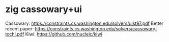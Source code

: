# zig cassowary+ui

Cassowary: https://constraints.cs.washington.edu/solvers/uist97.pdf
Better recent paper: https://constraints.cs.washington.edu/solvers/cassowary-tochi.pdf
Kiwi: https://github.com/nucleic/kiwi
